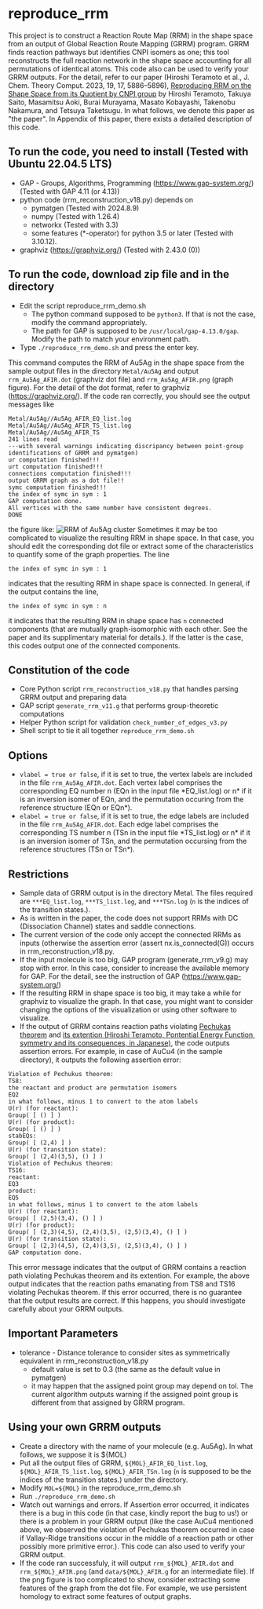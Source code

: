 # reproduce_rrm
This project is to construct a Reaction Route Map (RRM) in the shape space from an output of Global Reaction Route Mapping (GRRM) program. GRRM finds reaction pathways but identifies CNPI isomers as one; this tool reconstructs the full reaction network in the shape space accounting for all permutations of identical atoms. This code also can be used to verify your GRRM outputs. For the detail, refer to our paper (Hiroshi Teramoto et al., J. Chem. Theory Comput. 2023, 19, 17, 5886–5896), [Reproducing RRM on the Shape Space from its Quotient by CNPI group](https://pubs.acs.org/doi/full/10.1021/acs.jctc.3c00500) by Hiroshi Teramoto, Takuya Saito, Masamitsu Aoki, Burai Murayama, Masato Kobayashi, Takenobu Nakamura, and Tetsuya Taketsugu. In what follows, we denote this paper as "the paper". In Appendix of this paper, there exists a detailed description of this code.

## To run the code, you need to install (Tested with Ubuntu 22.04.5 LTS)
* GAP - Groups, Algorithms, Programming (https://www.gap-system.org/) (Tested with GAP 4.11 (or 4.13))
* python code (rrm_reconstruction_v18.py) depends on 
  - pymatgen (Tested with 2024.8.9)
  - numpy (Tested with 1.26.4)
  - networkx (Tested with 3.3)
  - some features (*-operator) for python 3.5 or later (Tested with 3.10.12).
* graphviz (https://graphviz.org/) (Tested with 2.43.0 (0))

## To run the code, download zip file and in the directory
* Edit the script reproduce_rrm_demo.sh
  - The python command supposed to be `python3`. If that is not the case, modify the command appropriately.
  - The path for GAP is supposed to be `/usr/local/gap-4.13.0/gap`. Modify the path to match your environment path. 
* Type `./reproduce_rrm_demo.sh` and press the enter key.

This command computes the RRM of Au5Ag in the shape space from the sample output files in the directory `Metal/Au5Ag` and output `rrm_Au5Ag_AFIR.dot` (graphviz dot file) and `rrm_Au5Ag_AFIR.png` (graph figure). For the detail of the dot format, refer to graphviz (https://graphviz.org/). If the code ran correctly, you should see the output messages like
```
Metal/Au5Ag//Au5Ag_AFIR_EQ_list.log
Metal/Au5Ag//Au5Ag_AFIR_TS_list.log
Metal/Au5Ag//Au5Ag_AFIR_TS
241 lines read
---with several warnings indicating discripancy between point-group identifications of GRRM and pymatgen)
ur computation finished!!!
urt computation finished!!!
connections computation finished!!!
output GRRM graph as a dot file!!
symc computation finished!!!
the index of symc in sym : 1
GAP computation done.
All vertices with the same number have consistent degrees.
DONE
```
the figure like: ![RRM of Au5Ag cluster](./rrm_Au5Ag_AFIR.png) Sometimes it may be too complicated to visualize the resulting RRM in shape space. In that case, you should edit the corresponding dot file or extract some of the characteristics to quantify some of the graph properties. The line
```
the index of symc in sym : 1
```
indicates that the resulting RRM in shape space is connected. In general, if the output contains the line,
```
the index of symc in sym : n
```
it indicates that the resulting RRM in shape space has `n` connected components (that are mutually graph-isomorphic with each other. See the paper and its supplimentary material for details.). If the latter is the case, this codes output one of the connected components.

## Constitution of the code
* Core Python script `rrm_reconstruction_v18.py` that handles parsing GRRM output and preparing data
* GAP script `generate_rrm_v11.g` that performs group-theoretic computations
* Helper Python script for validation `check_number_of_edges_v3.py`
* Shell script to tie it all together `reproduce_rrm_demo.sh`

## Options
* `vlabel = true or false`, if it is set to true, the vertex labels are included in the file `rrm_Au5Ag_AFIR.dot`. Each vertex label comprises the corresponding EQ number n (EQn in the input file \*EQ_list.log) or n\* if it is an inversion isomer of EQn, and the permutation occuring from the reference structure (EQn or EQn*). 
* `elabel = true or false`, if it is set to true, the edge labels are included in the file `rrm_Au5Ag_AFIR.dot`. Each edge label comprises the corresponding TS number n (TSn in the input file \*TS_list.log) or n\* if it is an inversion isomer of TSn, and the permutation occursing from the reference structures (TSn or TSn*).

## Restrictions
* Sample data of GRRM output is in the directory Metal. The files required are `***EQ_list.log`, `***TS_list.log`, and `***TSn.log` (`n` is the indices of the transition states.).
* As is written in the paper, the code does not support RRMs with DC (Dissociation Channel) states and saddle connections.
* The current version of the code only accept the connected RRMs as inputs (otherwise the assertion error (assert nx.is_connected(G)) occurs in rrm_reconstruction_v18.py.
* If the input molecule is too big, GAP program (generate_rrm_v9.g) may stop with error. In this case, consider to increase the available memory for GAP. For the detail, see the instruction of GAP (https://www.gap-system.org/)
* If the resulting RRM in shape space is too big, it may take a while for graphviz to visualize the graph. In that case, you might want to consider changing the options of the visualization or using other software to visualize.
* If the output of GRRM contains reaction paths violating [Pechukas theorem](https://pubs.aip.org/aip/jcp/article-abstract/64/4/1516/786979/On-simple-saddle-points-of-a-potential-surface-the) and [its extention (Hiroshi Teramoto, Pontential Energy Function, symmetry and its consequences, in Japanese)](https://www.jstc.org/frontier15/), the code outputs assertion errors. For example, in case of AuCu4 (in the sample directory), it outputs the following assertion error:
```
Violation of Pechukus theorem:
TS8:
the reactant and product are permutation isomers
EQ2
in what follows, minus 1 to convert to the atom labels
U(r) (for reactant):
Group( [ () ] )
U(r) (for product):
Group( [ () ] )
stabEQs:
Group( [ (2,4) ] )
U(r) (for transition state):
Group( [ (2,4)(3,5), () ] )
Violation of Pechukus theorem:
TS16:
reactant:
EQ3
product:
EQ5
in what follows, minus 1 to convert to the atom labels
U(r) (for reactant):
Group( [ (2,5)(3,4), () ] )
U(r) (for product):
Group( [ (2,3)(4,5), (2,4)(3,5), (2,5)(3,4), () ] )
U(r) (for transition state):
Group( [ (2,3)(4,5), (2,4)(3,5), (2,5)(3,4), () ] )
GAP computation done.
```
This error message indicates that the output of GRRM contains a reaction path violating Pechukas theorem and its extention. For example, the above output indicates that the reaction paths emanating from TS8 and TS16 violating Pechukas theorem. If this error occurred, there is no guarantee that the output results are correct. If this happens, you should investigate carefully about your GRRM outputs.

## Important Parameters
* tolerance - Distance tolerance to consider sites as symmetrically equivalent in rrm_reconstruction_v18.py
  - default value is set to 0.3 (the same as the default value in pymatgen)
  - it may happen that the assigned point group may depend on tol. The current algorithm outputs warning if the assigned point group is different from that assigned by GRRM program. 

## Using your own GRRM outputs
* Create a directory with the name of your molecule (e.g. Au5Ag). In what follows, we suppose it is ${MOL}
* Put all the output files of GRRM, `${MOL}_AFIR_EQ_list.log`, `${MOL}_AFIR_TS_list.log`, `${MOL}_AFIR_TSn.log` (`n` is supposed to be the indices of the transition states.) under the directory.
* Modify `MOL=${MOL}` in the reproduce_rrm_demo.sh
* Run `./reproduce_rrm_demo.sh`
* Watch out warnings and errors. If Assertion error occurred, it indicates there is a bug in this code (in that case, kindly report the bug to us!) or there is a problem in your GRRM output (like the case AuCu4 mentioned above, we observed the violation of Pechukas theorem occurred in case if Vallay-Ridge transitions occur in the middle of a reaction path or other possibly more primitive error.). This code can also used to verify your GRRM output.
* If the code ran successfuly, it will output `rrm_${MOL}_AFIR.dot` and `rrm_${MOL}_AFIR.png` (and `data/${MOL}_AFIR.g` for an intermediate file). If the png figure is too complicated to show, consider extracting some features of the graph from the dot file. For example, we use persistent homology to extract some features of output graphs. 
